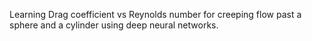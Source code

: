 Learning Drag coefficient vs Reynolds number for creeping flow past a sphere and a cylinder using deep neural networks.
